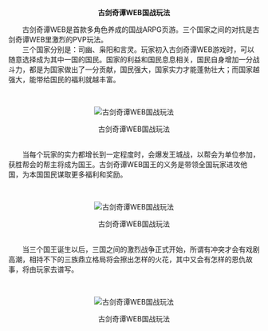 <p style="TEXT-ALIGN: center"><b>古剑奇谭WEB国战玩法</b></p> 

<p>　　古剑奇谭WEB是首款多角色养成的国战ARPG页游。三个国家之间的对抗是古剑奇谭WEB里激烈的PVP玩法。<br/>　　三个国家分别是：司幽、枭阳和言灵。玩家初入古剑奇谭WEB游戏时，可以随意选择成为其中一国的国民。国家的利益和国民息息相关，国民自身增加一分战斗力，都是为国家做出了一分贡献，国民强大，国家实力才能蓬勃壮大；而国家越强大，能带给国民的福利就越丰富。</p><p>&nbsp;</p><p style="TEXT-ALIGN: center"><img title="古剑奇谭WEB国战玩法" alt="古剑奇谭WEB国战玩法" src="http://dev.36b.me/current/gjqt/img/resource/205-1.jpg"/></p><p style="TEXT-ALIGN: center">古剑奇谭WEB国战玩法</p><p><br/>　　当每个玩家的实力都增长到一定程度时，会爆发王城战，以帮会为单位参加，获胜帮会的帮主将成为国王。古剑奇谭WEB国王的义务是带领全国玩家进攻他国，为本国国民谋取更多福利和奖励。</p><p>&nbsp;</p><p style="TEXT-ALIGN: center"><img title="古剑奇谭WEB国战玩法" alt="古剑奇谭WEB国战玩法" src="http://dev.36b.me/current/gjqt/img/resource/205-2.jpg"/></p><p style="TEXT-ALIGN: center">古剑奇谭WEB国战玩法</p><p><br/>　　当三个国王诞生以后，三国之间的激烈战争正式开始，所谓有冲突才会有戏剧高潮，相持不下的三族鼎立格局将会擦出怎样的火花，其中又会有怎样的恩仇故事，将由玩家去谱写。</p><p>&nbsp;</p><p style="TEXT-ALIGN: center"><img title="古剑奇谭WEB国战玩法" alt="古剑奇谭WEB国战玩法" src="http://dev.36b.me/current/gjqt/img/resource/205-3.jpg"/></p><p style="TEXT-ALIGN: center">古剑奇谭WEB国战玩法</p>